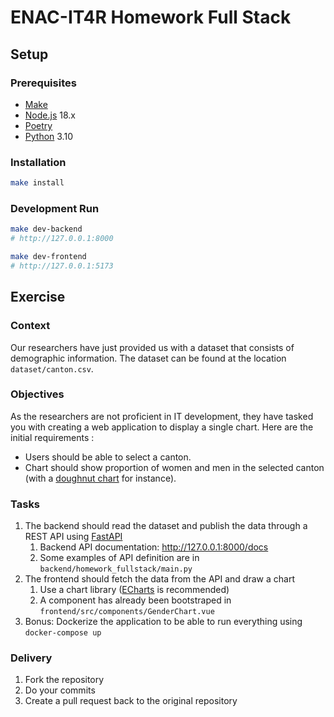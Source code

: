 # ENAC-IT4R Homework Full Stack

## Setup

### Prerequisites

- [Make](https://www.gnu.org/software/make/)
- [Node.js](https://nodejs.org/) 18.x
- [Poetry](https://python-poetry.org/)
- [Python](https://www.python.org/) 3.10

### Installation

```bash
make install
```

### Development Run

```bash
make dev-backend
# http://127.0.0.1:8000

make dev-frontend
# http://127.0.0.1:5173
```

## Exercise

### Context

Our researchers have just provided us with a dataset that consists of demographic information. The dataset can be found at the location `dataset/canton.csv`.

### Objectives

As the researchers are not proficient in IT development, they have tasked you with creating a web application to display a single chart.
Here are the initial requirements :

- Users should be able to select a canton.
- Chart should show proportion of women and men in the selected canton (with a [doughnut chart](https://echarts.apache.org/examples/en/editor.html?c=pie-doughnut) for instance).

### Tasks

1. The backend should read the dataset and publish the data through a REST API using [FastAPI](https://fastapi.tiangolo.com/)
   1. Backend API documentation: http://127.0.0.1:8000/docs
   2. Some examples of API definition are in `backend/homework_fullstack/main.py`
2. The frontend should fetch the data from the API and draw a chart
   1. Use a chart library ([ECharts](https://echarts.apache.org/en/index.html) is recommended)
   2. A component has already been bootstraped in `frontend/src/components/GenderChart.vue`
3. Bonus: Dockerize the application to be able to run everything using `docker-compose up`

### Delivery

1. Fork the repository
2. Do your commits
3. Create a pull request back to the original repository
